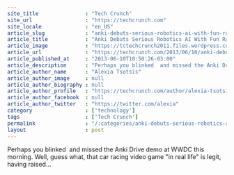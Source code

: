 ```yaml
---
site_title               : "Tech Crunch"
site_url                 : "https://techcrunch.com"
site_locale              : "en_US"
article_slug             : "anki-debuts-serious-robotics-ai-with-fun-racing-game-at-wwdc-raises-s50m-led-by-a16z"
article_title            : "Anki Debuts Serious Robotics AI With Fun Racing Game At WWDC, Raises $50M Led By A16Z"
article_image            : "https://tctechcrunch2011.files.wordpress.com/2013/06/screen-shot-2013-06-10-at-11-04-26-am1.png?w=433&h=400&crop=1"
article_url              : "https://techcrunch.com/2013/06/10/anki-debuts-at-wwdc-with-an-ai-car-racing-game-raises-50m-from-a16z-and-others/"
article_published_at     : "2013-06-10T10:50:26-03:00"
article_description      : "Perhaps you blinked  and missed the Anki Drive demo at WWDC this morning. Well, guess what, that car racing video game 'in real life' is legit, having raised..."
article_author_name      : "Alexia Tsotsis"
article_author_image     : null
article_author_biography : null
article_author_profile   : "https://techcrunch.com/author/alexia-tsotsis/"
article_author_facebook  : null
article_author_twitter   : "https://twitter.com/alexia"
category                 : ['technology']
tags                     : ['Tech Crunch']
permalink                : "/:categories/anki-debuts-serious-robotics-ai-with-fun-racing-game-at-wwdc-raises-s50m-led-by-a16z/"
layout                   : post
---
```


Perhaps you blinked  and missed the Anki Drive demo at WWDC this morning. Well, guess what, that car racing video game "in real life" is legit, having raised...
